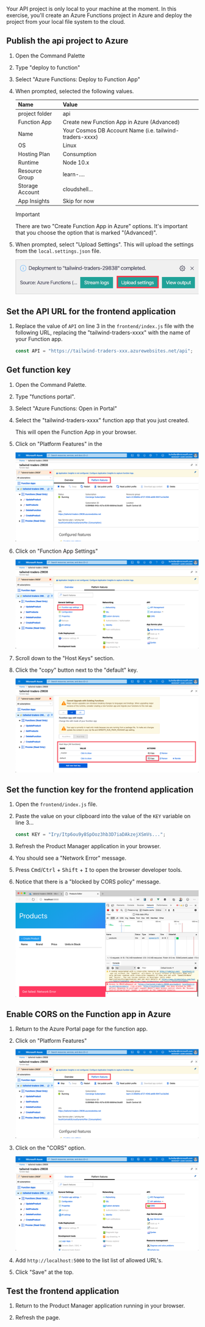 Your API project is only local to your machine at the moment. In this exercise, you'll create an Azure Functions project in Azure and deploy the project from your local file system to the cloud.

## Publish the api project to Azure

1. Open the Command Palette

1. Type "deploy to function"

1. Select "Azure Functions: Deploy to Function App"

1. When prompted, selected the following values.

   | Name            | Value                                                    |
   | --------------- | -------------------------------------------------------- |
   | project folder  | api                                                      |
   | Function App    | Create new Function App in Azure (Advanced)              |
   | Name            | Your Cosmos DB Account Name (i.e. tailwind-traders-xxxx) |
   | OS              | Linux                                                    |
   | Hosting Plan    | Consumption                                              |
   | Runtime         | Node 10.x                                                |
   | Resource Group  | learn-....                                               |
   | Storage Account | cloudshell...                                            |
   | App Insights    | Skip for now                                             |

   > [!IMPORTANT]
   > There are two "Create Function App in Azure" options. It's important that you choose the option that is marked "(Advanced)".

1. When prompted, select "Upload Settings". This will upload the settings from the `local.settings.json` file.

   ![VS Code notification asking if you want to upload settings](../media/upload-settings.png)

## Set the API URL for the frontend application

1. Replace the value of `API` on line 3 in the `frontend/index.js` file with the following URL, replacing the "tailwind-traders-xxxx" with the name of your Function app.

   ```javascript
   const API = "https://tailwind-traders-xxx.azurewebsites.net/api";
   ```

## Get function key

1. Open the Command Palette.

1. Type "functions portal".

1. Select "Azure Functions: Open in Portal"

1. Select the "tailwind-traders-xxxx" function app that you just created.

   This will open the Function App in your browser.

1. Click on "Platform Features" in the

   ![Azure portal with red box outlining the "Platform features" tab](../media/platform-features.png)

1. Click on "Function App Settings"

   ![Azure portal with red box outlining the "Function app settings" option](../media/function-app-settings.png)

1. Scroll down to the "Host Keys" section.

1. Click the "copy" button next to the "default" key.

   ![Azure portal with red box outlining the "Host keys" section and the copy button for the default key](../media/copy-default-key.png)

## Set the function key for the frontend application

1. Open the `frontend/index.js` file.

1. Paste the value on your clipboard into the value of the `KEY` variable on line 3...

   ```javascript
   const KEY = "Iry/Itp6ou9y8SpOoz3hb3D7iaDAkzejXSmVs...";
   ```

1. Refresh the Product Manager application in your browser.

1. You should see a "Network Error" message.

1. Press <kbd>Cmd</kbd>/<kbd>Ctrl</kbd> + <kbd>Shift</kbd> + <kbd>I</kbd> to open the browser developer tools.

1. Notice that there is a "blocked by CORS policy" message.

   ![Browser developer tools showing a "blocked by CORS" error message in the console](../media/blocked-by-cors.png)

## Enable CORS on the Function app in Azure

1. Return to the Azure Portal page for the function app.

1. Click on "Platform Features"

   ![Azure portal with red box outlining the "Platform features" tab](../media/platform-features.png)

1. Click on the "CORS" option.

   ![Azure portal with red box outlining the "Platform features" tab](../media/cors-option.png)

1. Add `http://localhost:5000` to the list list of allowed URL's.

1. Click "Save" at the top.

## Test the frontend application

1. Return to the Product Manager application running in your browser.

1. Refresh the page.
